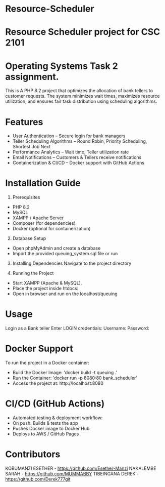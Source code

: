 # Resource-Scheduler
# Resource Scheduler project for CSC 2101 
# Operating Systems Task 2 assignment.


This is A PHP 8.2 project that optimizes the allocation of bank tellers to customer requests. The system minimizes wait times, maximizes resource utilization, and ensures fair task distribution using scheduling algorithms.

# Features
- User Authentication – Secure login for bank managers
- Teller Scheduling Algorithms – Round Robin, Priority Scheduling, Shortest Job Next
- Performance Analytics – Wait time, Teller utilization rate
- Email Notifications – Customers & Tellers receive notifications
- Containerization & CI/CD – Docker support with GitHub Actions

# Installation Guide
1. Prerequisites
- PHP 8.2
- MySQL
- XAMPP / Apache Server
- Composer (for dependencies)
- Docker (optional for containerization)

2. Database Setup
- Open phpMyAdmin and create a database
- Import the provided queuing_system.sql file or run

3. Installing Dependencies
Navigate to the project directory

4. Running the Project
- Start XAMPP (Apache & MySQL).
- Place the project inside htdocs:
- Open in browser and run on the localhost/queuing

# Usage
Login as a Bank teller
Enter LOGIN credentials:
Username: 
Password: 



# Docker Support
To run the project in a Docker container:
- Build the Docker Image: 'docker build -t queuing .'
- Run the Container: 'docker run -p 8080:80 bank_scheduler'
- Access the project at: http://localhost:8080


# CI/CD (GitHub Actions)
- Automated testing & deployment workflow:
- On push: Builds & tests the app
- Pushes Docker image to Docker Hub
- Deploys to AWS / GitHub Pages


# Contributors
KOBUMANZI ESETHER - https://github.com/Esether-Manzi
NAKALEMBE SARAH - https://github.com/MUMMABBY
TIBEINGANA DEREK - https://github.com/Derek777git
